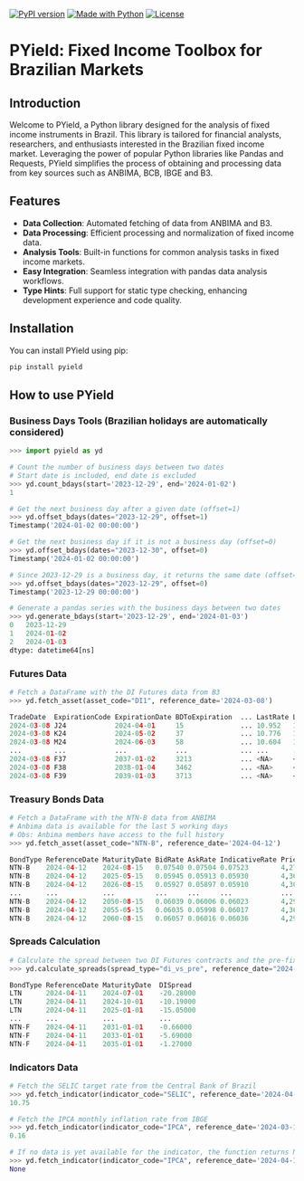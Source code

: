 [![PyPI version](https://img.shields.io/pypi/v/pyield.svg)](https://pypi.python.org/pypi/pyield)
[![Made with Python](https://img.shields.io/badge/Python->=3.11-blue?logo=python&logoColor=white)](https://python.org "Go to Python homepage")
[![License](https://img.shields.io/badge/License-MIT-blue)](#license)

# PYield: Fixed Income Toolbox for Brazilian Markets

## Introduction

Welcome to PYield, a Python library designed for the analysis of fixed income instruments in Brazil. This library is tailored for financial analysts, researchers, and enthusiasts interested in the Brazilian fixed income market. Leveraging the power of popular Python libraries like Pandas and Requests, PYield simplifies the process of obtaining and processing data from key sources such as ANBIMA, BCB, IBGE and B3.

## Features

- **Data Collection**: Automated fetching of data from ANBIMA and B3.
- **Data Processing**: Efficient processing and normalization of fixed income data.
- **Analysis Tools**: Built-in functions for common analysis tasks in fixed income markets.
- **Easy Integration**: Seamless integration with pandas data analysis workflows.
- **Type Hints**: Full support for static type checking, enhancing development experience and code quality.

## Installation

You can install PYield using pip:
```sh
pip install pyield
```

## How to use PYield

### Business Days Tools (Brazilian holidays are automatically considered)
```python
>>> import pyield as yd

# Count the number of business days between two dates
# Start date is included, end date is excluded
>>> yd.count_bdays(start='2023-12-29', end='2024-01-02')
1

# Get the next business day after a given date (offset=1)
>>> yd.offset_bdays(dates="2023-12-29", offset=1)
Timestamp('2024-01-02 00:00:00')

# Get the next business day if it is not a business day (offset=0)
>>> yd.offset_bdays(dates="2023-12-30", offset=0)
Timestamp('2024-01-02 00:00:00')

# Since 2023-12-29 is a business day, it returns the same date (offset=0)
>>> yd.offset_bdays(dates="2023-12-29", offset=0)
Timestamp('2023-12-29 00:00:00')

# Generate a pandas series with the business days between two dates
>>> yd.generate_bdays(start='2023-12-29', end='2024-01-03')
0   2023-12-29
1   2024-01-02
2   2024-01-03
dtype: datetime64[ns]
```

### Futures Data
```python
# Fetch a DataFrame with the DI Futures data from B3
>>> yd.fetch_asset(asset_code="DI1", reference_date='2024-03-08')

TradeDate  ExpirationCode ExpirationDate BDToExpiration  ... LastRate LastAskRate LastBidRate SettlementRate
2024-03-08 J24            2024-04-01     15              ... 10.952   10.952      10.956      10.956
2024-03-08 K24            2024-05-02     37              ... 10.776   10.774      10.780      10.777
2024-03-08 M24            2024-06-03     58              ... 10.604   10.602      10.604      10.608
...        ...            ...            ...             ... ...      ...         ...         ...
2024-03-08 F37            2037-01-02     3213            ... <NA>     <NA>        <NA>        10.859
2024-03-08 F38            2038-01-04     3462            ... <NA>     <NA>        <NA>        10.859
2024-03-08 F39            2039-01-03     3713            ... <NA>     <NA>        <NA>        10.85
```

### Treasury Bonds Data
```python
# Fetch a DataFrame with the NTN-B data from ANBIMA
# Anbima data is available for the last 5 working days
# Obs: Anbima members have access to the full history
>>> yd.fetch_asset(asset_code="NTN-B", reference_date='2024-04-12')

BondType ReferenceDate MaturityDate BidRate AskRate IndicativeRate Price
NTN-B    2024-04-12    2024-08-15   0.07540 0.07504 0.07523        4,271.43565
NTN-B    2024-04-12    2025-05-15   0.05945 0.05913 0.05930        4,361.34391
NTN-B    2024-04-12    2026-08-15   0.05927 0.05897 0.05910        4,301.40082
...      ...           ...          ...     ...     ...            ...
NTN-B    2024-04-12    2050-08-15   0.06039 0.06006 0.06023        4,299.28233
NTN-B    2024-04-12    2055-05-15   0.06035 0.05998 0.06017        4,367.13360
NTN-B    2024-04-12    2060-08-15   0.06057 0.06016 0.06036        4,292.26323
```

### Spreads Calculation
```python
# Calculate the spread between two DI Futures contracts and the pre-fix bonds
>>> yd.calculate_spreads(spread_type="di_vs_pre", reference_date="2024-4-11")

BondType ReferenceDate MaturityDate  DISpread
LTN      2024-04-11    2024-07-01    -20.28000
LTN      2024-04-11    2024-10-01    -10.19000
LTN      2024-04-11    2025-01-01    -15.05000
...      ...           ...           ...
NTN-F    2024-04-11    2031-01-01    -0.66000
NTN-F    2024-04-11    2033-01-01    -5.69000
NTN-F    2024-04-11    2035-01-01    -1.27000
```

### Indicators Data
```python
# Fetch the SELIC target rate from the Central Bank of Brazil
>>> yd.fetch_indicator(indicator_code="SELIC", reference_date='2024-04-12')
10.75

# Fetch the IPCA monthly inflation rate from IBGE
>>> yd.fetch_indicator(indicator_code="IPCA", reference_date='2024-03-18')
0.16

# If no data is yet available for the indicator, the function returns None
>>> yd.fetch_indicator(indicator_code="IPCA", reference_date='2024-04-10')
None
```
